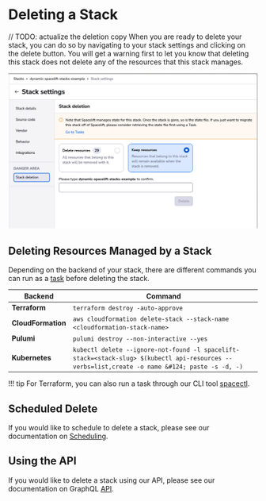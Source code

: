 # Deleting a Stack

// TODO: actualize the deletion copy
When you are ready to delete your stack, you can do so by navigating to your stack settings and clicking on the delete button. You will get a warning first to let you know that deleting this stack does not delete any of the resources that this stack manages.

![](<../../assets/screenshots/stack/settings/stack-deletion_form.png>)

## Deleting Resources Managed by a Stack

Depending on the backend of your stack, there are different commands you can run as a [task](../run/task.md) before deleting the stack.

| Backend           | Command                                        |
| -------------- | ------------------------------------------------------------ |
| **Terraform**       | `terraform destroy -auto-approve`           |
| **CloudFormation**      | `aws cloudformation delete-stack --stack-name <cloudformation-stack-name>` |
| **Pulumi** | `pulumi destroy --non-interactive --yes` |
| **Kubernetes** | `kubectl delete --ignore-not-found -l spacelift-stack=<stack-slug> $(kubectl api-resources --verbs=list,create -o name &#124; paste -s -d, -)` |

!!! tip
    For Terraform, you can also run a task through our CLI tool [spacectl](../../vendors/terraform/provider-registry.md#use-our-cli-tool-called-spacectl).

## Scheduled Delete

If you would like to schedule to delete a stack, please see our documentation on [Scheduling](../stack/scheduling.md).

## Using the API

If you would like to delete a stack using our API, please see our documentation on GraphQL [API](../../integrations/api.md).
